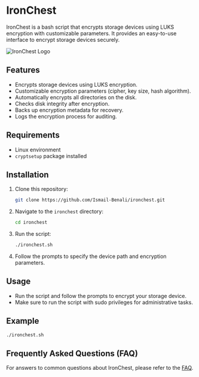 # IronChest

IronChest is a bash script that encrypts storage devices using LUKS encryption with customizable parameters. It provides an easy-to-use interface to encrypt storage devices securely.

![IronChest Logo](ironchest_logo.png)

## Features

- Encrypts storage devices using LUKS encryption.
- Customizable encryption parameters (cipher, key size, hash algorithm).
- Automatically encrypts all directories on the disk.
- Checks disk integrity after encryption.
- Backs up encryption metadata for recovery.
- Logs the encryption process for auditing.

## Requirements

- Linux environment
- `cryptsetup` package installed

## Installation

1. Clone this repository:

    ```bash
    git clone https://github.com/Ismail-Benali/ironchest.git
    ```

2. Navigate to the `ironchest` directory:

    ```bash
    cd ironchest
    ```

3. Run the script:

    ```bash
    ./ironchest.sh
    ```

4. Follow the prompts to specify the device path and encryption parameters.

## Usage

- Run the script and follow the prompts to encrypt your storage device.
- Make sure to run the script with sudo privileges for administrative tasks.

## Example

```bash
./ironchest.sh
```

## Frequently Asked Questions (FAQ)

For answers to common questions about IronChest, please refer to the [FAQ](faq.md).
